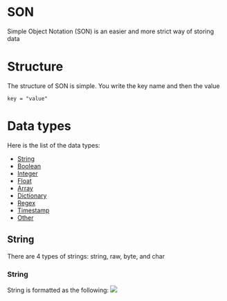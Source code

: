 # SON
Simple Object Notation (SON) is an easier and more strict way of storing data

# Structure
The structure of SON is simple. You write the key name and then the value
```
key = "value"
```

# Data types
Here is the list of the data types:
- [String](#string)
- [Boolean](#boolean)
- [Integer](#integer)
- [Float](#float)
- [Array](#array)
- [Dictionary](#dictionary)
- [Regex](#regex)
- [Timestamp](#timestamp)
- [Other](#other)

## String
There are 4 types of strings: string, raw, byte, and char

### String
String is formatted as the following:
<picture>
    <source srcset="./static/images/string-flowchart-dark.drawio.svg"  media="(prefers-color-scheme: dark)">
    <img src="./static/images/string-flowchart-light.drawio.svg">
</picture>
